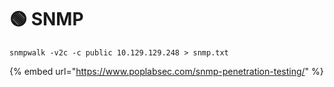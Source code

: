 # 🟢 SNMP

```
snmpwalk -v2c -c public 10.129.129.248 > snmp.txt
```

{% embed url="https://www.poplabsec.com/snmp-penetration-testing/" %}
